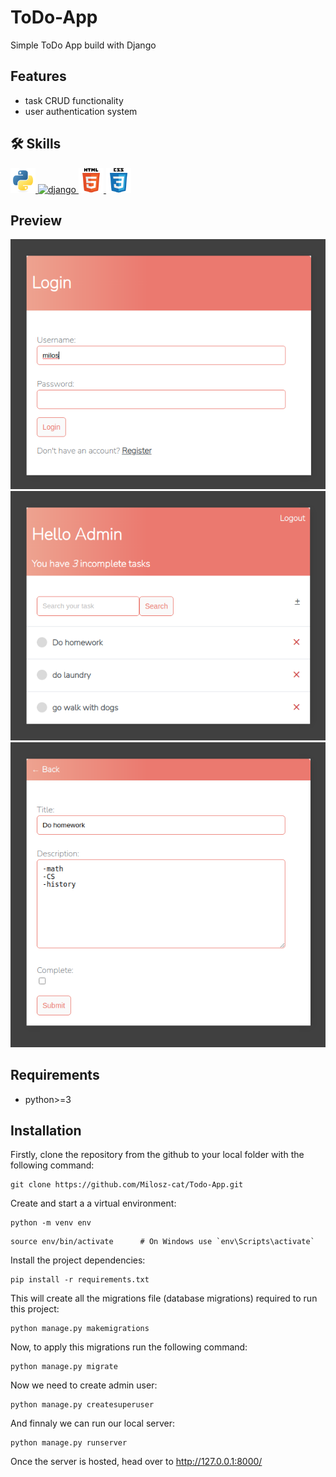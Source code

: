# ToDo-App
Simple ToDo App build with Django

## Features
- task CRUD functionality
- user authentication system

## 🛠 Skills
<p align="left">  
    <a href="https://www.python.org" target="_blank" rel="noreferrer"> <img src="https://raw.githubusercontent.com/devicons/devicon/master/icons/python/python-original.svg" alt="python"             width="40" height="40"/> </a>
    <a href="https://www.djangoproject.com/" target="_blank" rel="noreferrer"> <img src="https://cdn.worldvectorlogo.com/logos/django.svg" alt="django" width="40" height="40"/> </a> 
    <a href="https://www.w3.org/html/" target="_blank" rel="noreferrer"> <img src="https://raw.githubusercontent.com/devicons/devicon/master/icons/html5/html5-original-wordmark.svg"              alt="html5" width="40" height="40"/> </a>
    <a href="https://www.w3schools.com/css/" target="_blank" rel="noreferrer"> <img src="https://raw.githubusercontent.com/devicons/devicon/master/icons/css3/css3-original-wordmark.svg"         alt="css3" width="40" height="40"/> </a>

</p>

## Preview
![Preview image](Preview/1.png)
![Preview image](Preview/2.png)
![Preview image](Preview/3.png)

    
## Requirements
* python>=3

## Installation
Firstly, clone the repository from the github to your local folder with the following command:
```
git clone https://github.com/Milosz-cat/Todo-App.git
```
Create and start a a virtual environment:
```
python -m venv env
```
```
source env/bin/activate      # On Windows use `env\Scripts\activate`
```
Install the project dependencies:
```
pip install -r requirements.txt
```
This will create all the migrations file (database migrations) required to run this project:
```
python manage.py makemigrations
```
Now, to apply this migrations run the following command:
```
python manage.py migrate
```
Now we need to create admin user:
```
python manage.py createsuperuser
```
And finnaly we can run our local server:
```
python manage.py runserver
```
Once the server is hosted, head over to http://127.0.0.1:8000/
